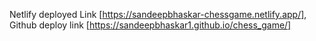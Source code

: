 Netlify deployed Link [https://sandeepbhaskar-chessgame.netlify.app/],
Github deploy link [https://sandeepbhaskar1.github.io/chess_game/]
